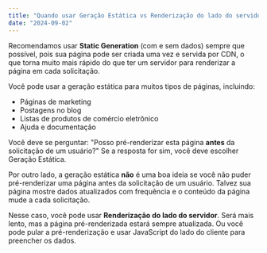 ```yaml
---
title: "Quando usar Geração Estática vs Renderização do lado do servidor"
date: "2024-09-02"
---
```


Recomendamos usar **Static Generation** (com e sem dados) sempre que possível, pois sua página pode ser criada uma vez e servida por CDN, o que torna muito mais rápido do que ter um servidor para renderizar a página em cada solicitação.

Você pode usar a geração estática para muitos tipos de páginas, incluindo:

- Páginas de marketing
- Postagens no blog
- Listas de produtos de comércio eletrônico
- Ajuda e documentação

Você deve se perguntar: "Posso pré-renderizar esta página **antes** da solicitação de um usuário?" Se a resposta for sim, você deve escolher Geração Estática.

Por outro lado, a geração estática **não** é uma boa ideia se você não puder pré-renderizar uma página antes da solicitação de um usuário. Talvez sua página mostre dados atualizados com frequência e o conteúdo da página mude a cada solicitação.

Nesse caso, você pode usar **Renderização do lado do servidor**. Será mais lento, mas a página pré-renderizada estará sempre atualizada. Ou você pode pular a pré-renderização e usar JavaScript do lado do cliente para preencher os dados.
